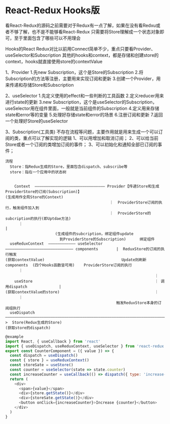 # React-Redux Hooks版

看React-Redux的源码之前需要对于Redux有一点了解，如果在没有看Redxu或者不够了解，也不是不能够看React-Redux
只需要将Store理解成一个状态对象即可，至于里面包含了哪些可以不用理会


Hooks的React Redux对比以前用Connect简单不少，重点只要看Provider、useSelector和Subscription
其他的hooks和context，都是存储和创建store的context，hooks就直接使用store的contextValue

1、Provider
  1.先new Subscription，这个是Store的Subscription
  2.将Subscription的方法等注册，主要用来实现订阅和更新
  3.创建一个Provider，用来传递和存储Store和Subscription

2、useSelector
  1.先定义使用的effect和一些判断的工具函数
  2.定义reducer用来进行state的更新
  3.new Subscription，这个是useSelector的Subscription，useSelector用在组件里面，一般就是当前组件的Subscription
  4.定义用来存储state和error等的变量
  5.处理好存储state和error的场景
  6.注册订阅和更新
  7.返回一个处理好Store的useSelector

3、Subscription(工具类)
  不存在流程等问题，主要作用就是用来生成一个可以订阅的类，重点可以了解实现的逻辑
  1、可以用增加和取消订阅；
  2、可以给当前Store或者一个订阅的类增加订阅的事件；
  3、可以初始化和通知全部已订阅的事件；


```
流程
  Store：指Redux生成的Store，里面包含dispatch、subscribe等
  store：指在一个应用中的状态树

            
    Context  ——————————————————————————————— Provider【传递Store和生成ProviderStore的订阅(Subscription)】
(生成用作全局Store的Context)
                                              ｜  ProviderStore订阅的执行，触发组件加入到
                                              ｜  ProviderStore的subcription的执行(即Uptdae方法)
      ｜                                                                                      |                      
                      (生成组件的subcription，绑定组件update                                        
                        到ProviderStore的Subscription)      绑定组件                                     
  useReduxContext  ———————————— useSelector  —————————————————————————————— components        |  ReduxStore的订阅的执行触发
(获取contextValue)                                  Update则刷新components  (四个Hooks函数皆可用)    ProviderStore订阅的执行
      ｜                                                                                 
                                                                  ｜                     
    useStore                                                      ｜ 调用dispatch              |     
(获取contextValue的store)                                          ｜
      ｜                                                                                         
                                                 触发ReduxStore本身的订阅组执行
  useDispatch   ————————————————————————————————————————————————————————————————————————>  Store(Redux生成的Store)       
(获取store的dispatch)
```

```javascript
@example
import React, { useCallback } from 'react'
import { useDispatch, useReduxContext, useSelector } from 'react-redux'
export const CounterComponent = ({ value }) => {
  const dispatch = useDispatch()
  const { store } = useReduxContext()
  const storeSate = useStore()
  const counter = useSelector(state => state.counter)
  const increaseCounter = useCallback(() => dispatch({ type: 'increase-counter' }), [])
  return (
    <div>
      <span>{value}</span>
      <div>{store.getState()}</div>
      <div>{storeSate.getState()}</div>
      <button onClick={increaseCounter}>Increase {counter}</button>
    </div>
  )
}
```
